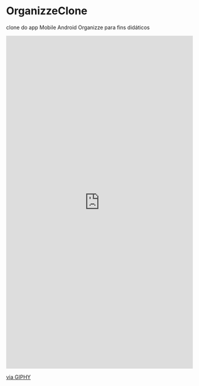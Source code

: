 # OrganizzeClone
clone do app Mobile Android Organizze para fins didáticos 
<div style="width:100%;height:0;padding-bottom:178%;position:relative;"><iframe src="https://giphy.com/embed/ZY3Bzb1oqkUYax3pZ3" width="100%" height="100%" style="position:absolute" frameBorder="0" class="giphy-embed" allowFullScreen></iframe></div><p><a href="https://giphy.com/gifs/ZY3Bzb1oqkUYax3pZ3">via GIPHY</a></p>

